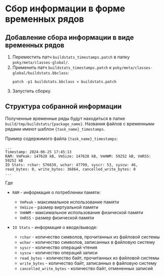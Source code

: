 # Сбор информации в форме временных рядов

## Добавление сбора информации в виде временных рядов
1. Переместить патч `buildstats_timestamps.patch` в папку `poky/meta/classes-global/`.
2. Применить патч `buildstats_timestamps.patch` к `poky/meta/classes-global/buildstats.bbclass`:
    ```shell
    patch -p1 buildstats.bbclass < buildstats.patch
    ```
3. Запустить сборку.

## Структура собранной информации
Полученные временные ряды будут находиться в папке `build/tmp/buildstats/{package_name}`. Названия файлов с временными
рядами имеют шаблон `{task_name}_timestamps`.

Пример содержимого файла `{task_name}_timestamps`:
```text
...
Timestamp: 2024-06-25 17:45:13
RAM: VmPeak: 147628 kB, VmSize: 147628 kB, VmHWM: 59252 kB, VmRSS: 59252 kB
IO Stats: rchar: 576639, wchar: 47799, syscr: 53, syscw: 46, read_bytes: 0, write_bytes: 36864, cancelled_write_bytes: 0
...
```
Где 
- `RAM` - информация о потреблении памяти:
  - `VmPeak` - максимальное использование памяти
  - `VmSize` - размер виртуальной памяти
  - `VmHWM` - максимальное использование физической памяти
  - `VmRSS` - размер физической памяти

- `IO Stats` - информация о вводе/выводе:
  - `rchar` - количество символов, прочитанных из файловой системы
  - `wchar` - количество символов, записанных в файловую систему
  - `syscr` - количество операций чтения
  - `syscw` - количество операций записи
  - `read_bytes` - количество байт, прочитанных из файловой системы
  - `write_bytes` - количество байт, записанных в файловую систему
  - `cancelled_write_bytes` - количество байт, отмененных записей
